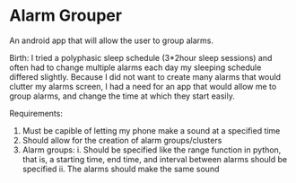 # Alarm Grouper
An android app that will allow the user to group alarms.

Birth:
I tried a polyphasic sleep schedule (3\*2hour sleep sessions) and often had to change multiple alarms each day my sleeping schedule differed slightly. Because I did not want to create many alarms that would clutter my alarms screen, I had a need for an app that would allow me to group alarms, and change the time at which they start easily.

Requirements:
 1. Must be capible of letting my phone make a sound at a specified time
 2. Should allow for the creation of alarm groups/clusters
 3. Alarm groups:
   i. Should be specified like the range function in python, that is, a starting time, end time, and interval between alarms should be specified
  ii. The alarms should make the same sound
